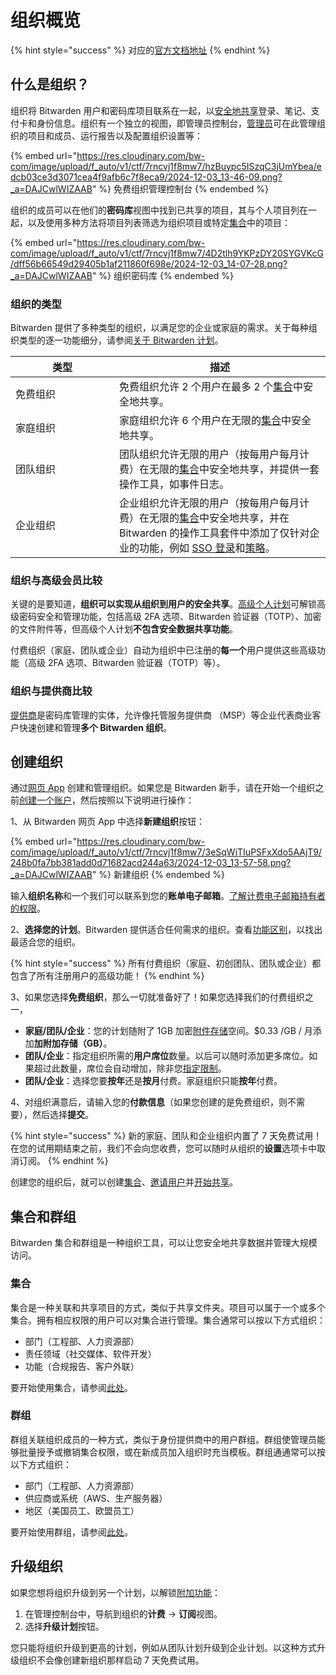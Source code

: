 # 组织概览

{% hint style="success" %}
对应的[官方文档地址](https://bitwarden.com/help/article/about-organizations/)
{% endhint %}

## 什么是组织？ <a href="#what-are-organizations" id="what-are-organizations"></a>

组织将 Bitwarden 用户和密码库项目联系在一起，以[安全地共享](../organizations/sharing.md)登录、笔记、支付卡和身份信息。组织有一个独立的视图，即管理员控制台，[管理员](manage-members/member-roles.md)可在此管理组织的项目和成员、运行报告以及配置组织设置等：

{% embed url="https://res.cloudinary.com/bw-com/image/upload/f_auto/v1/ctf/7rncvj1f8mw7/hzBuypc5ISzqC3jUmYbea/edcb03ce3d3071cea4f9afb6c7f8eca9/2024-12-03_13-46-09.png?_a=DAJCwlWIZAAB" %}
免费组织管理控制台
{% endembed %}

组织的成员可以在他们的**密码库**视图中找到已共享的项目，其与个人项目列在一起，以及使用多种方法将项目列表筛选为组织项目或特定[集合](manage-shared-items/collections/about-collections.md)中的项目：

{% embed url="https://res.cloudinary.com/bw-com/image/upload/f_auto/v1/ctf/7rncvj1f8mw7/4D2tlh9YKPzDY20SYGVKcG/dff56b66549d29405b1af211860f698e/2024-12-03_14-07-28.png?_a=DAJCwlWIZAAB" %}
组织密码库
{% endembed %}

### 组织的类型 <a href="#types-of-organizations" id="types-of-organizations"></a>

Bitwarden 提供了多种类型的组织，以满足您的企业或家庭的需求。关于每种组织类型的逐一功能细分，请参阅[关于 Bitwarden 计划](../plans-and-pricing/password-manager/about-bitwarden-plans.md)。

<table><thead><tr><th width="150">类型</th><th>描述</th></tr></thead><tbody><tr><td>免费组织</td><td>免费组织允许 2 个用户在最多 2 个<a href="manage-shared-items/collections/about-collections.md">集合</a>中安全地共享。</td></tr><tr><td>家庭组织</td><td>家庭组织允许 6 个用户在无限的<a href="manage-shared-items/collections/about-collections.md">集合</a>中安全地共享。</td></tr><tr><td>团队组织</td><td>团队组织允许无限的用户（按每用户每月计费）在无限的<a href="manage-shared-items/collections/about-collections.md">集合</a>中安全地共享，并提供一套操作工具，如事件日志。</td></tr><tr><td>企业组织</td><td>企业组织允许无限的用户（按每用户每月计费）在无限的<a href="manage-shared-items/collections/about-collections.md">集合</a>中安全地共享，并在 Bitwarden 的操作工具套件中添加了仅针对企业的功能，例如 <a href="../login-with-sso/about-login-with-sso.md">SSO 登录</a>和<a href="oversight-visibility/enterprise-policies.md">策略</a>。</td></tr></tbody></table>

### 组织与高级会员比较 <a href="#comparing-organizations-with-premium" id="comparing-organizations-with-premium"></a>

关键的是要知道，**组织可以实现从组织到用户的安全共享**。[高级个人计划](../plans-and-pricing/password-manager/about-bitwarden-plans.md#premium-individual)可解锁高级密码安全和管理功能，包括高级 2FA 选项、Bitwarden 验证器（TOTP）、加密的文件附件等，但高级个人计划**不包含安全数据共享功能**。

付费组织（家庭、团队或企业）自动为组织中已注册的**每一个**用户提供这些高级功能（高级 2FA 选项、Bitwarden 验证器（TOTP）等）。

### 组织与提供商比较 <a href="#comparing-organizations-with-providers" id="comparing-organizations-with-providers"></a>

[提供商](../provider-portal/provider-portal-overview.md)是密码库管理的实体，允许像托管服务提供商 （MSP）等企业代表商业客户快速创建和管理**多个 Bitwarden 组织**。

## 创建组织 <a href="#create-an-organization" id="create-an-organization"></a>

通过[网页 App](../getting-started/getting-started-webvault.md) 创建和管理组织。如果您是 Bitwarden 新手，请在开始一个组织之前[创建一个账户](https://vault.bitwarden.com/#/register)，然后按照以下说明进行操作：

1、从 Bitwarden 网页 App 中选择**新建组织**按钮：

{% embed url="https://res.cloudinary.com/bw-com/image/upload/f_auto/v1/ctf/7rncvj1f8mw7/3eSqWiTIuPSFxXdo5AAjT9/248b0fa7bb381add0d71682acd244a63/2024-12-03_13-57-58.png?_a=DAJCwlWIZAAB" %}
新建组织
{% endembed %}

输入**组织名称**和一个我们可以联系到您的**账单电子邮箱**。[了解计费电子邮箱持有者的权限](../plans-and-pricing/billing-faqs.md#wen-wo-de-zu-zhi-de-ji-fei-dian-zi-you-jian-de-chi-you-zhe-ke-yi-zhi-xing-na-xie-cao-zuo)。

2、**选择您的计划**。Bitwarden 提供适合任何需求的组织。查看[功能区别](../plans-and-pricing/password-manager/about-bitwarden-plans.md#compare-business-plans)，以找出最适合您的组织。

{% hint style="success" %}
所有付费组织（家庭、初创团队、团队或企业）都包含了所有注册用户的高级功能！
{% endhint %}

3、如果您选择**免费组织**，那么一切就准备好了！如果您选择我们的付费组织之一，

* **家庭/团队/企业**：您的计划随附了 1GB 加密[附件存储](../your-vault/file-attachments.md)空间。$0.33 /GB / 月添加**加附加存储（GB）**。
* **团队/企业**：指定组织所需的**用户席位**数量。以后可以随时添加更多席位。如果超过此数量，席位会自动增加，除非您[指定限制](manage-members/user-management.md#set-a-seat-limit)。
* **团队/企业**：选择您要**按年**还是**按月**付费。家庭组织只能**按年**付费。

4、对组织满意后，请输入您的**付款信息**（如果您创建的是免费组织，则不需要），然后选择**提交**。

{% hint style="success" %}
新的家庭、团队和企业组织内置了 7 天免费试用！在您的试用期结束之前，我们不会向您收费，您可以随时从组织的**设置**选项卡中取消订阅。
{% endhint %}

创建您的组织后，就可以创建[集合](manage-shared-items/collections/about-collections.md)、[邀请用户](manage-members/user-management.md)并[开始共享](../organizations/sharing.md)。

## 集合和群组 <a href="#collections-and-groups" id="collections-and-groups"></a>

Bitwarden 集合和群组是一种组织工具，可以让您安全地共享数据并管理大规模访问。

### 集合 <a href="#collections" id="collections"></a>

集合是一种关联和共享项目的方式，类似于共享文件夹。项目可以属于一个或多个集合。拥有相应权限的用户可以对集合进行管理。集合通常可以按以下方式组织：

* 部门（工程部、人力资源部）
* 责任领域（社交媒体、软件开发）
* 功能（合规报告、客户外联）

要开始使用集合，请参阅[此处](manage-shared-items/collections/about-collections.md)。

### 群组 <a href="#groups" id="groups"></a>

群组关联组织成员的一种方式，类似于身份提供商中的用户群组。群组使管理员能够批量授予或撤销集合权限，或在新成员加入组织时充当模板。群组通通常可以按以下方式组织：

* 部门（工程部、人力资源部）
* 供应商或系统（AWS、生产服务器）
* 地区（美国员工、欧盟员工）

要开始使用群组，请参阅[此处](manage-members/groups.md)。

## 升级组织 <a href="#upgrade-an-organization" id="upgrade-an-organization"></a>

如果您想将组织升级到另一个计划，以解锁[附加功能](../plans-and-pricing/password-manager/about-bitwarden-plans.md)：

1. 在管理控制台中，导航到组织的**计费** → **订阅**视图。
2. 选择**升级计划**按钮。

您只能将组织升级到更高的计划，例如从团队计划升级到企业计划。以这种方式升级组织不会像创建新组织那样启动 7 天免费试用。
